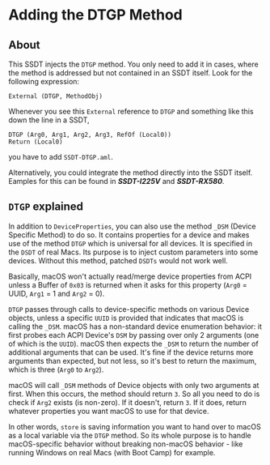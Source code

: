# Adding the DTGP Method

## About
This SSDT injects the `DTGP` method. You only need to add it in cases, where the method is addressed but not contained in an SSDT itself. Look for the following expression:

```asl
External (DTGP, MethodObj)
```
Whenever you see this `External` reference to `DTGP` and something like this down the line in a SSDT,

```asl
DTGP (Arg0, Arg1, Arg2, Arg3, RefOf (Local0))
Return (Local0)
```
you have to add `SSDT-DTGP.aml`. 

Alternatively, you could integrate the method directly into the SSDT itself. Eamples for this can be found in ***SSDT-I225V*** and ***SSDT-RX580***.

## `DTGP` explained

In addition to `DeviceProperties`, you can also use the method `_DSM` (Device Specific Method) to do so. It contains properties for a device and makes use of the method `DTGP` which is universal for all devices. It is specified in the `DSDT` of real Macs. Its purpose is to inject custom parameters into some devices. Without this method, patched `DSDTs` would not work well. 

Basically, macOS won't actually read/merge device properties from ACPI unless a Buffer of `0x03` is returned when it asks for this property (`Arg0` = UUID, `Arg1` = 1 and `Arg2` = 0).

`DTGP` passes through calls to device-specific methods on various Device objects, unless a specific `UUID` is provided that indicates that macOS is calling the `_DSM`. macOS has a non-standard device enumeration behavior: it first probes each ACPI Device's `DSM` by passing over only 2 arguments (one of which is the `UUID`). macOS then expects the `_DSM` to return the number of additional arguments that can be used. It's fine if the device returns more arguments than expected, but not less, so it's best to return the maximum, which is three (`Arg0` to `Arg2`). 

macOS will call `_DSM` methods of Device objects with only two arguments at first. When this occurs, the method should return `3`. So all you need to do is check if `Arg2` exists (is non-zero). If it doesn't, return `3`. If it does, return whatever properties you want macOS to use for that device.

In other words, `store` is saving information you want to hand over to macOS as a local variable via the `DTGP` method. So its whole purpose is to handle macOS-specific behavior without breaking non-macOS behavior - like running Windows on real Macs (with Boot Camp) for example.

